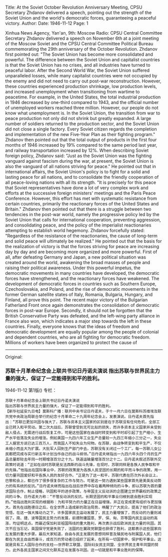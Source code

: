 Title: At the Soviet October Revolution Anniversary Meeting, CPSU Secretary Zhdanov delivered a speech, pointing out the strength of the Soviet Union and the world's democratic forces, guaranteeing a peaceful victory.
Author: 
Date: 1946-11-12
Page: 1

Xinhua News Agency, Yan'an, 9th: Moscow Radio: CPSU Central Committee Secretary Zhdanov delivered a speech on November 6th at a joint meeting of the Moscow Soviet and the CPSU Central Committee Political Bureau commemorating the 29th anniversary of the October Revolution. Zhdanov first pointed out: "The Soviet Union has become more consolidated and powerful. The difference between the Soviet Union and capitalist countries is that the Soviet Union has no crises, and all industries have turned to peaceful labor. After the Second World War, the Soviet Union suffered unparalleled losses, while many capitalist countries were not occupied by the enemy and did not need to carry out post-war reconstruction. However, these countries experienced production shrinkage, low production levels, and increased unemployment when transitioning from wartime to peacetime. For example, in the United States, the total industrial production in 1946 decreased by one-third compared to 1943, and the official number of unemployed workers reached three million. However, our people do not know what unemployment is. In the Soviet Union, the transition from war to peace production not only did not shrink but greatly expanded. A large number of soldiers returned to the production sector, and the Soviet Union did not close a single factory. Every Soviet citizen regards the completion and implementation of the new Five-Year Plan as their fighting program." Zhdanov then pointed out that the total output of products in the first four months of 1946 increased by 19% compared to the same period last year, and railway transportation increased by 12%. When describing Soviet foreign policy, Zhdanov said: "Just as the Soviet Union was the fighting vanguard against fascism during the war, at present, the Soviet Union is also the vanguard of all nations striving for peace." He pointed out that in international affairs, the Soviet Union's policy is to fight for a solid and lasting peace for all nations, and to consolidate the friendly cooperation of all peace-loving nations with all its strength. "It is precisely for this peace that Soviet representatives have done a lot of very complex work and efforts at the successive foreign ministers' meetings and the Paris Peace Conference. However, this effort has met with systematic resistance from certain countries, primarily the reactionary forces of the United States and Britain." Zhdanov then pointed out that there is a struggle between two tendencies in the post-war world, namely the progressive policy led by the Soviet Union that calls for international cooperation, preventing aggression, and consolidating peace, and the policy of the imperialist reactionaries attempting to establish world hegemony. Zhdanov forcefully stated: "Regardless of the resistance of the reactionaries, the cause of long-term and solid peace will ultimately be realized." He pointed out that the basis for the realization of victory is that the forces striving for peace are increasing day by day and are becoming more organized and more powerful. First of all, after defeating Germany and Japan, a new political situation was created around the world, awakening the broad masses of people and raising their political awareness. Under this powerful impetus, the democratic movements in many countries have developed, the democratic forces have strengthened, and the reactionary forces have weakened. The development of democratic forces in countries such as Southern Europe, Czechoslovakia, and Poland, and the rise of democratic movements in the former German satellite states of Italy, Romania, Bulgaria, Hungary, and Finland, all prove this point. The recent major victory of the Bulgarian Fatherland Front once again demonstrates the consolidation of democratic forces in post-war Europe. Secondly, it should not be forgotten that the British Conservative Party was defeated, and the left-wing party alliance in France also won, which indicates a major step towards the left in these countries. Finally, everyone knows that the ideas of freedom and democratic development are equally popular among the people of colonial and dependent countries, who are all fighting for democratic freedom. Millions of workers have been organized to protect the cause of


<hr /> 

Original: 


### 苏联十月革命纪念会上联共书记日丹诺夫演说  指出苏联与世界民主力量的强大，保证了一定能得到和平的胜利。

1946-11-12
第1版()
专栏：

    苏联十月革命纪念会上联共书记日丹诺夫演说
    指出苏联与世界民主力量的强大，保证了一定能得到和平的胜利。
    【新华社延安九日电】莫斯科广播：联共中央书记日丹诺夫，于十一月六日在莫斯科苏维埃及联共党中央政治局联合举行的纪念十月革命二十九周年纪念会上，发表演说。日丹诺夫首先指出：“苏联已更加巩固与强大了，苏联与资本主义国家的区别是在于苏联没有任何危机，全部工业已转入和平劳动。第二次大战后，苏联曾受到无可比拟的损失，而许多资本主义国家并未受到敌人侵占，无需进行战后恢复工作，可是这些国家在由战时转变到和平时却引起了生产缩小、生产水平低落及失业的增涨。例如美国一九四六年工业生产总量较一九四三年缩小三分之一，失业工人据官方说已达三百万人，而我国人不知失业为何物。在苏联，由战争转变到和平生产，不仅未缩小而且大为扩展。大批军人回到生产部门中去，苏联没有关闭过一个工厂。每一苏联儿女公民都把完成与实行新五年计划当作自己的战斗纲领。”日丹诺夫继指出一九四六年头四个月的生产品总量即较去年同一时期增涨百分之十九，铁道运输量增涨百分之十二。日丹诺夫叙述苏联外交政策时说道：“正如在战时苏联是反法西斯的战斗先锋，在现时，苏联同样是各族人民争取和平的先锋。”他指出在国际事业中，苏联的政策是为各族人民坚固的长期的和平而斗争的政策，用一切力量巩固爱好和平各族人民的友好合作。“正是为了这一和平，苏联代表在历次外长会议上，巴黎和会上，都已作了很多很复杂的工作与努力。可是这一努力遇到某些国家首先是美英反动势力的有系统的反抗。”日丹诺夫继而指出在战后世界中存在着两种倾向的斗争，即以苏联为首的要求国际合作，制止侵略，巩固和平的进步政策，与帝国主义反动派的企图建立世界霸权的政策之间的斗争。日丹诺夫力称：“不管反动派的反抗，长期坚固的和平事业归根到底会胜利实现的。”他指出胜利实现的根据称：为和平努力的力量正在日益增强，并正在变成更有组织与更加强大。首先在战胜德日之后，在全世界上造成新的政治局势，唤醒了广大民众，提高了他们的政治觉悟，在这一强大推动力之下，许多国家民主运动发展了，民主力量增强了，而反动的力量则减弱了。南、捷、波等国民主势力的发展，前德附庸国意、罗、保、匈、芬等国内民主运动的高涨，均证明这点。而最近保加利亚祖国阵线的重大胜利，再次表示战后欧洲民主力量的巩固。其次不应当忘记，英国保守党是失败了，法国的左翼政党联盟也获得了胜利，这都表示这些国家向左发展的重大步骤。最后大家知道，自由与民主发展的意想同样普及殖民地与附属国人民，他们都在为民主自由而奋斗，成百万的劳动者已组织了起来，在所有一切国家中，保护和平事业。这就是具有工人国际合作的支柱——世界职工联盟、国际妇女民主同盟、全世界民主青年同盟的努力。此外各民主国家之间文化联系正在发展与巩固。这一切就是和平事业胜利的保障。
